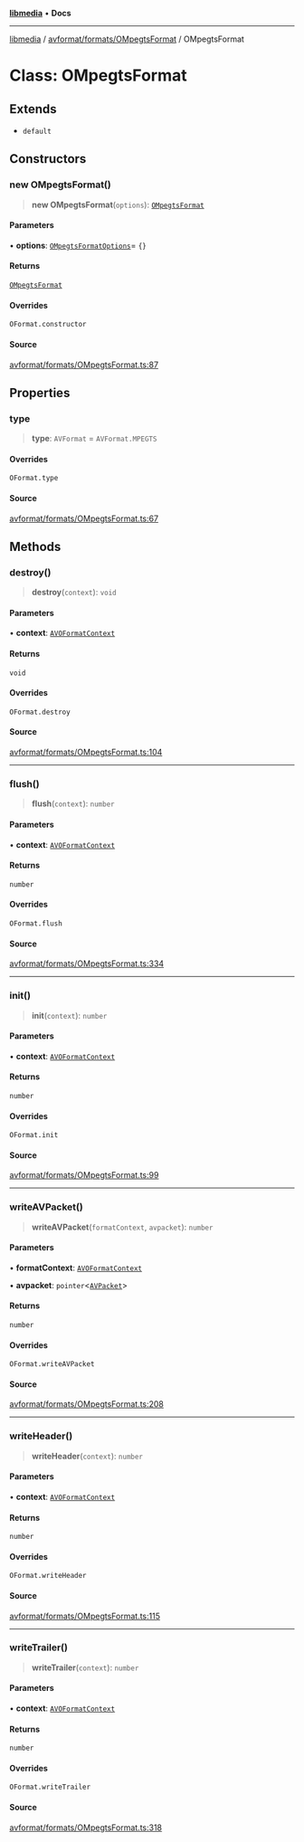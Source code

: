 [**libmedia**](../../../../README.md) • **Docs**

***

[libmedia](../../../../README.md) / [avformat/formats/OMpegtsFormat](../README.md) / OMpegtsFormat

# Class: OMpegtsFormat

## Extends

- `default`

## Constructors

### new OMpegtsFormat()

> **new OMpegtsFormat**(`options`): [`OMpegtsFormat`](OMpegtsFormat.md)

#### Parameters

• **options**: [`OMpegtsFormatOptions`](../interfaces/OMpegtsFormatOptions.md)= `{}`

#### Returns

[`OMpegtsFormat`](OMpegtsFormat.md)

#### Overrides

`OFormat.constructor`

#### Source

[avformat/formats/OMpegtsFormat.ts:87](https://github.com/zhaohappy/libmedia/blob/83708827f1f74f03ced670ca9bc2d9d1e5e5366a/src/avformat/formats/OMpegtsFormat.ts#L87)

## Properties

### type

> **type**: `AVFormat` = `AVFormat.MPEGTS`

#### Overrides

`OFormat.type`

#### Source

[avformat/formats/OMpegtsFormat.ts:67](https://github.com/zhaohappy/libmedia/blob/83708827f1f74f03ced670ca9bc2d9d1e5e5366a/src/avformat/formats/OMpegtsFormat.ts#L67)

## Methods

### destroy()

> **destroy**(`context`): `void`

#### Parameters

• **context**: [`AVOFormatContext`](../../../AVFormatContext/interfaces/AVOFormatContext.md)

#### Returns

`void`

#### Overrides

`OFormat.destroy`

#### Source

[avformat/formats/OMpegtsFormat.ts:104](https://github.com/zhaohappy/libmedia/blob/83708827f1f74f03ced670ca9bc2d9d1e5e5366a/src/avformat/formats/OMpegtsFormat.ts#L104)

***

### flush()

> **flush**(`context`): `number`

#### Parameters

• **context**: [`AVOFormatContext`](../../../AVFormatContext/interfaces/AVOFormatContext.md)

#### Returns

`number`

#### Overrides

`OFormat.flush`

#### Source

[avformat/formats/OMpegtsFormat.ts:334](https://github.com/zhaohappy/libmedia/blob/83708827f1f74f03ced670ca9bc2d9d1e5e5366a/src/avformat/formats/OMpegtsFormat.ts#L334)

***

### init()

> **init**(`context`): `number`

#### Parameters

• **context**: [`AVOFormatContext`](../../../AVFormatContext/interfaces/AVOFormatContext.md)

#### Returns

`number`

#### Overrides

`OFormat.init`

#### Source

[avformat/formats/OMpegtsFormat.ts:99](https://github.com/zhaohappy/libmedia/blob/83708827f1f74f03ced670ca9bc2d9d1e5e5366a/src/avformat/formats/OMpegtsFormat.ts#L99)

***

### writeAVPacket()

> **writeAVPacket**(`formatContext`, `avpacket`): `number`

#### Parameters

• **formatContext**: [`AVOFormatContext`](../../../AVFormatContext/interfaces/AVOFormatContext.md)

• **avpacket**: `pointer`\<[`AVPacket`](../../../../avutil/struct/avpacket/classes/AVPacket.md)\>

#### Returns

`number`

#### Overrides

`OFormat.writeAVPacket`

#### Source

[avformat/formats/OMpegtsFormat.ts:208](https://github.com/zhaohappy/libmedia/blob/83708827f1f74f03ced670ca9bc2d9d1e5e5366a/src/avformat/formats/OMpegtsFormat.ts#L208)

***

### writeHeader()

> **writeHeader**(`context`): `number`

#### Parameters

• **context**: [`AVOFormatContext`](../../../AVFormatContext/interfaces/AVOFormatContext.md)

#### Returns

`number`

#### Overrides

`OFormat.writeHeader`

#### Source

[avformat/formats/OMpegtsFormat.ts:115](https://github.com/zhaohappy/libmedia/blob/83708827f1f74f03ced670ca9bc2d9d1e5e5366a/src/avformat/formats/OMpegtsFormat.ts#L115)

***

### writeTrailer()

> **writeTrailer**(`context`): `number`

#### Parameters

• **context**: [`AVOFormatContext`](../../../AVFormatContext/interfaces/AVOFormatContext.md)

#### Returns

`number`

#### Overrides

`OFormat.writeTrailer`

#### Source

[avformat/formats/OMpegtsFormat.ts:318](https://github.com/zhaohappy/libmedia/blob/83708827f1f74f03ced670ca9bc2d9d1e5e5366a/src/avformat/formats/OMpegtsFormat.ts#L318)
